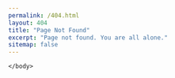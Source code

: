 ```yaml
---
permalink: /404.html
layout: 404
title: "Page Not Found"
excerpt: "Page not found. You are all alone."
sitemap: false
---
```


<html>
	<body style="background-image: url('/assets/images/404.jpg')"> 
		
	</body>
</html>

